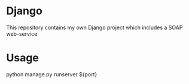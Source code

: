 # Django
This repository contains my own Django project which includes a SOAP web-service

# Usage
python manage.py runserver ${port}
